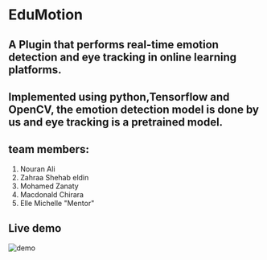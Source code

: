 
# EduMotion
## A Plugin that performs real-time emotion detection and eye tracking in online learning platforms.
## Implemented using python,Tensorflow and OpenCV, the emotion detection model is done by us and eye tracking is a pretrained model.

## team members:
1. Nouran Ali
2. Zahraa Shehab eldin
3. Mohamed Zanaty
4. Macdonald Chirara
5. Elle Michelle "Mentor"


## Live demo

![demo](https://user-images.githubusercontent.com/35102830/111544255-dab63200-877c-11eb-86d3-cad5432910cd.gif)

